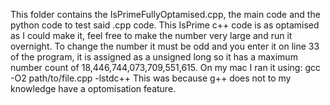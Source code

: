 This folder contains the IsPrimeFullyOptamised.cpp, the main code and the python code to test said .cpp code. This IsPrime c++ code is as optamised as I could make it, feel free to make the number very large and run it overnight. To change the number it must be odd and you enter it on line 33 of the program, it is assigned as a unsigned long so it has a maximum number count of 18,446,744,073,709,551,615. On my mac I ran it using:
gcc -O2 path/to/file.cpp -lstdc++
This was because g++ does not to my knowledge have a optomisation feature.
